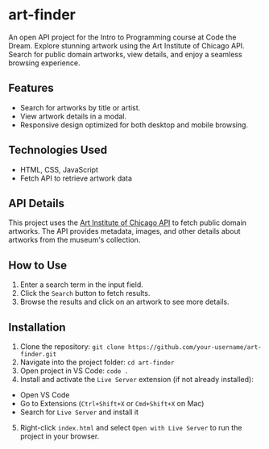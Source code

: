 # art-finder
An open API project for the Intro to Programming course at Code the Dream.
Explore stunning artwork using the Art Institute of Chicago API. Search for public domain artworks, view details, and enjoy a seamless browsing experience.

## Features
- Search for artworks by title or artist.
- View artwork details in a modal.
- Responsive design optimized for both desktop and mobile browsing.

## Technologies Used
- HTML, CSS, JavaScript
- Fetch API to retrieve artwork data

## API Details
This project uses the [Art Institute of Chicago API](https://api.artic.edu/docs/#introduction) to fetch public domain artworks.
The API provides metadata, images, and other details about artworks from the museum's collection.

## How to Use
1. Enter a search term in the input field.
2. Click the `Search` button to fetch results.
3. Browse the results and click on an artwork to see more details.

## Installation
1. Clone the repository: `git clone https://github.com/your-username/art-finder.git`
2. Navigate into the project folder: `cd art-finder`
3. Open project in VS Code: `code .`
4. Install and activate the `Live Server` extension (if not already installed):  
- Open VS Code  
- Go to Extensions (`Ctrl+Shift+X` or `Cmd+Shift+X` on Mac)  
- Search for `Live Server` and install it  
5. Right-click `index.html` and select `Open with Live Server` to run the project in your browser.  
